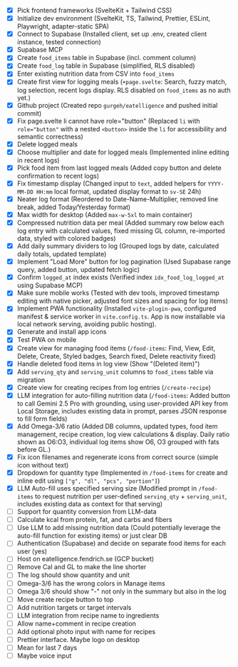 - [x] Pick frontend frameworks (SvelteKit + Tailwind CSS)
- [x] Initialize dev environment (SvelteKit, TS, Tailwind, Prettier, ESLint, Playwright, adapter-static SPA)
- [x] Connect to Supabase (Installed client, set up .env, created client instance, tested connection)
- [x] Supabase MCP
- [x] Create `food_items` table in Supabase (incl. comment column)
- [x] Create `food_log` table in Supabase (simplified, RLS disabled)
- [x] Enter existing nutrition data from CSV into `food_items`
- [x] Create first view for logging meals (`+page.svelte`: Search, fuzzy match, log selection, recent logs display. RLS disabled on `food_items` as no auth yet.)
- [x] Github project (Created repo `gurgeh/eatelligence` and pushed initial commit)
- [x] Fix page.svelte li cannot have role="button" (Replaced `li` with `role="button"` with a nested `<button>` inside the `li` for accessibility and semantic correctness)
- [x] Delete logged meals
- [x] Choose multiplier and date for logged meals (Implemented inline editing in recent logs)
- [x] Pick food item from last logged meals (Added copy button and delete confirmation to recent logs)
- [x] Fix timestamp display (Changed input to `text`, added helpers for `YYYY-MM-DD HH:mm` local format, updated display format to `sv-SE` 24h)
- [x] Neater log format (Reordered to Date-Name-Multiplier, removed line break, added Today/Yesterday format)
- [x] Max width for desktop (Added `max-w-5xl` to main container)
- [x] Compressed nutrition data per meal (Added summary row below each log entry with calculated values, fixed missing GL column, re-imported data, styled with colored badges)
- [x] Add daily summary dividers to log (Grouped logs by date, calculated daily totals, updated template)
- [x] Implement "Load More" button for log pagination (Used Supabase range query, added button, updated fetch logic)
- [x] Confirm `logged_at` index exists (Verified index `idx_food_log_logged_at` using Supabase MCP)
- [x] Make sure mobile works (Tested with dev tools, improved timestamp editing with native picker, adjusted font sizes and spacing for log items)
- [x] Implement PWA functionality (Installed `vite-plugin-pwa`, configured manifest & service worker in `vite.config.ts`. App is now installable via local network serving, avoiding public hosting).
- [x] Generate and install app icons
- [x] Test PWA on mobile
- [x] Create view for managing food items (`/food-items`: Find, View, Edit, Delete, Create, Styled badges, Search fixed, Delete reactivity fixed)
- [x] Handle deleted food items in log view (Show "(Deleted item)")
- [x] Add `serving_qty` and `serving_unit` columns to `food_items` table via migration
- [x] Create view for creating recipes from log entries (`/create-recipe`)
- [x] LLM integration for auto-filling nutrition data (`/food-items`: Added button to call Gemini 2.5 Pro with grounding, using user-provided API key from Local Storage, includes existing data in prompt, parses JSON response to fill form fields)
- [x] Add Omega-3/6 ratio (Added DB columns, updated types, food item management, recipe creation, log view calculations & display. Daily ratio shown as O6:O3, individual log items show O6, O3 grouped with fats before GL.)
- [x] Fix icon filenames and regenerate icons from correct source (simple icon without text)
- [x] Dropdown for quantity type (Implemented in `/food-items` for create and inline edit using `["g", "dl", "pcs", "portion"]`)
- [x] LLM Auto-fill uses specified serving size (Modified prompt in `/food-items` to request nutrition per user-defined `serving_qty` + `serving_unit`, includes existing data as context for that serving)
- [ ] Support for quantity conversion from LLM-data
- [ ] Calculate kcal from protein, fat, and carbs and fibers
- [ ] Use LLM to add missing nutrition data (Could potentially leverage the auto-fill function for existing items) or just clear DB
- [ ] Authentication (Supabase) and decide on separate food items for each user (yes)
- [ ] Host on eatelligence.fendrich.se (GCP bucket)
- [ ] Remove Cal and GL to make the line shorter
- [ ] The log should show quantity and unit
- [ ] Omega-3/6 has the wrong colors in Manage items
- [ ] Omega 3/6 should show "-" not only in the summary but also in the log
- [ ] Move create recipe button to top
- [ ] Add nutrition targets or target intervals
- [ ] LLM integration from recipe name to ingredients
- [ ] Allow name+comment in recipe creation
- [ ] Add optional photo input with name for recipes
- [ ] Prettier interface. Maybe logo on desktop
- [ ] Mean for last 7 days
- [ ] Maybe voice input
